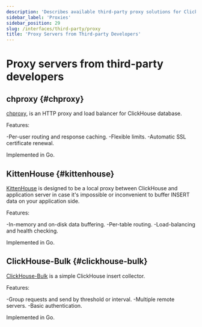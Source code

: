 ```yaml
---
description: 'Describes available third-party proxy solutions for ClickHouse'
sidebar_label: 'Proxies'
sidebar_position: 29
slug: /interfaces/third-party/proxy
title: 'Proxy Servers from Third-party Developers'
---
```


# Proxy servers from third-party developers

## chproxy {#chproxy}

[chproxy](https://github.com/Vertamedia/chproxy), is an HTTP proxy and load balancer for ClickHouse database.

Features:

-Per-user routing and response caching.
-Flexible limits.
-Automatic SSL certificate renewal.

Implemented in Go.

## KittenHouse {#kittenhouse}

[KittenHouse](https://github.com/VKCOM/kittenhouse) is designed to be a local proxy between ClickHouse and application server in case it's impossible or inconvenient to buffer INSERT data on your application side.

Features:

-In-memory and on-disk data buffering.
-Per-table routing.
-Load-balancing and health checking.

Implemented in Go.

## ClickHouse-Bulk {#clickhouse-bulk}

[ClickHouse-Bulk](https://github.com/nikepan/clickhouse-bulk) is a simple ClickHouse insert collector.

Features:

-Group requests and send by threshold or interval.
-Multiple remote servers.
-Basic authentication.

Implemented in Go.
